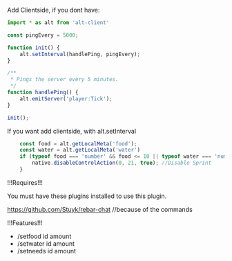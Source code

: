 Add Clientside, if you dont have:

```ts
import * as alt from 'alt-client'

const pingEvery = 5000;

function init() {
    alt.setInterval(handlePing, pingEvery);
}

/**
 * Pings the server every 5 minutes.
 */
function handlePing() {
    alt.emitServer('player:Tick');
}

init();
```

If you want add clientside, with alt.setInterval
```ts
    const food = alt.getLocalMeta('food');
    const water = alt.getLocalMeta('water')
    if (typeof food === 'number' && food <= 10 || typeof water === 'number' && water <= 10) {
        native.disableControlAction(0, 21, true); //Disable Sprint
    }
```


!!!Requires!!!

You must have these plugins installed to use this plugin.

https://github.com/Stuyk/rebar-chat      //because of the commands

!!!Features!!!

- /setfood id amount
- /setwater id amount
- /setneeds id amount
